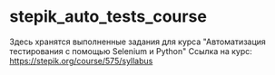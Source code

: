 # stepik_auto_tests_course
Здесь хранятся выполненные задания для курса "Автоматизация тестирования с помощью Selenium и Python"
Ссылка на курс: https://stepik.org/course/575/syllabus
